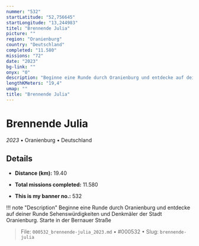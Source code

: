 ```yaml
---
nummer: "532"
startLatitude: "52,756645"
startLongitude: "13,244983"
titel: "Brennende Julia"
picture: ""
region: "Oranienburg"
country: "Deutschland"
completed: "11.580"
missions: "72"
date: "2023"
bg-link: ""
onyx: "0"
description: "Beginne eine Runde durch Oranienburg und entdecke auf deiner Runde Sehenswürdigkeiten und Denkmäler der Stadt Oranienburg. Starte in der Bernauer Straße"
lengthKMeters: "19,4"
umap: ""
title: "Brennende Julia"
---
```

# Brennende Julia

*2023* • Oranienburg • Deutschland



## Details
- **Distance (km):** 19.40

- **Total missions completed:** 11.580
- **This is my banner no.:** 532


!!! note "Description"
    Beginne eine Runde durch Oranienburg und entdecke auf deiner Runde Sehenswürdigkeiten und Denkmäler der Stadt Oranienburg. Starte in der Bernauer Straße




> File: `000532_brennende-julia_2023.md` • #000532 • Slug: `brennende-julia`
